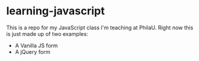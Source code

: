 learning-javascript
===================
This is a repo for my JavaScript class I'm teaching at PhilaU. 
Right now this is just made up of two examples:
* A Vanilla JS form
* A jQuery form
